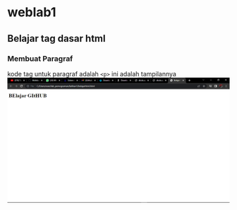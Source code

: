 # weblab1
## Belajar tag dasar html

### Membuat Paragraf
kode tag untuk paragraf adalah `<p>`
ini adalah tampilannya
![Gambar 1](screenshot/ss1.png)
